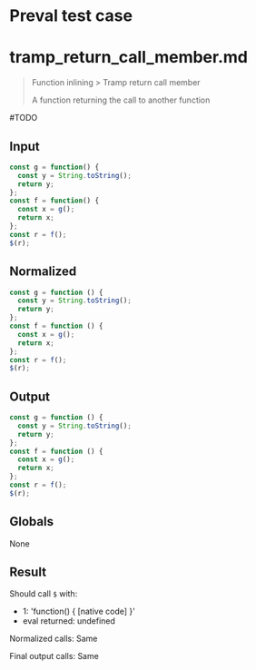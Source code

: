 # Preval test case

# tramp_return_call_member.md

> Function inlining > Tramp return call member
>
> A function returning the call to another function

#TODO

## Input

`````js filename=intro
const g = function() {
  const y = String.toString();
  return y;
};
const f = function() {
  const x = g();
  return x;
};
const r = f();
$(r);
`````

## Normalized

`````js filename=intro
const g = function () {
  const y = String.toString();
  return y;
};
const f = function () {
  const x = g();
  return x;
};
const r = f();
$(r);
`````

## Output

`````js filename=intro
const g = function () {
  const y = String.toString();
  return y;
};
const f = function () {
  const x = g();
  return x;
};
const r = f();
$(r);
`````

## Globals

None

## Result

Should call `$` with:
 - 1: 'function() { [native code] }'
 - eval returned: undefined

Normalized calls: Same

Final output calls: Same
